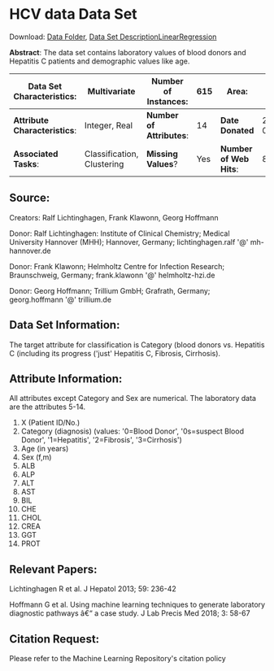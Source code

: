 HCV data Data Set
=================

Download: [Data Folder](https://archive.ics.uci.edu/ml/machine-learning-databases/00571/), [Data Set DescriptionLinearRegression](https://archive.ics.uci.edu/ml/datasets/HCV+data#)

**Abstract**: The data set contains laboratory values of blood donors and Hepatitis C patients and demographic values like age.

| **Data Set Characteristics**:  | Multivariate               | **Number of Instances**:  | 615 | **Area**:               | Life       |
|--------------------------------|----------------------------|---------------------------|-----|-------------------------|------------|
| **Attribute Characteristics**: | Integer, Real              | **Number of Attributes**: | 14  | **Date Donated**        | 2020-06-10 |
| **Associated Tasks**:          | Classification, Clustering | **Missing Values**?       | Yes | **Number of Web Hits**: | 86066      |

## Source:

Creators: Ralf Lichtinghagen, Frank Klawonn, Georg Hoffmann

Donor: Ralf Lichtinghagen: Institute of Clinical Chemistry; Medical University Hannover (MHH); Hannover, Germany; lichtinghagen.ralf '@' mh-hannover.de

Donor: Frank Klawonn; Helmholtz Centre for Infection Research; Braunschweig, Germany; frank.klawonn '@' helmholtz-hzi.de

Donor: Georg Hoffmann; Trillium GmbH; Grafrath, Germany; georg.hoffmann '@' trillium.de


## Data Set Information:

The target attribute for classification is Category (blood donors vs. Hepatitis C (including its progress ('just' Hepatitis C, Fibrosis, Cirrhosis).


## Attribute Information:

All attributes except Category and Sex are numerical. The laboratory data are the attributes 5-14.
1. X (Patient ID/No.)
2. Category (diagnosis) (values: '0=Blood Donor', '0s=suspect Blood Donor', '1=Hepatitis', '2=Fibrosis', '3=Cirrhosis')
3. Age (in years)
4. Sex (f,m)
5. ALB
6. ALP
7. ALT
8. AST
9. BIL
10. CHE
11. CHOL
12. CREA
13. GGT
14. PROT


## Relevant Papers:

Lichtinghagen R et al. J Hepatol 2013; 59: 236-42

Hoffmann G et al. Using machine learning techniques to generate laboratory diagnostic pathways â€“ a case study. J Lab Precis Med 2018; 3: 58-67

## Citation Request:

Please refer to the Machine Learning Repository's citation policy

